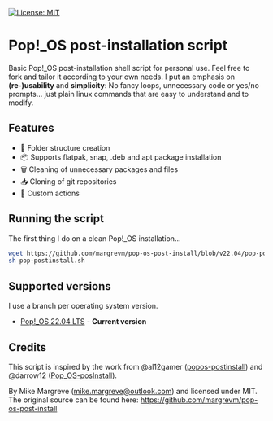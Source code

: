 [![License: MIT](https://img.shields.io/badge/License-MIT-yellow.svg)](https://opensource.org/licenses/MIT)

# Pop!_OS post-installation script

Basic Pop!_OS post-installation shell script for personal use. Feel free to fork and tailor it according to your own needs. I put an emphasis on **(re-)usability** and **simplicity**: No fancy loops, unnecessary code or yes/no prompts... just plain linux commands that are easy to understand and to modify.

## Features

- 📂 Folder structure creation
- 📦 Supports flatpak, snap, .deb and apt package installation
- 🗑️ Cleaning of unnecessary packages and files
- 📥 Cloning of git repositories
- 🔧 Custom actions

## Running the script

The first thing I do on a clean Pop!_OS installation...

```sh
wget https://github.com/margrevm/pop-os-post-install/blob/v22.04/pop-postinstall.sh
sh pop-postinstall.sh
```

## Supported versions

I use a branch per operating system version.

- [Pop!_OS 22.04 LTS](https://github.com/margrevm/pop-os-post-install/tree/v22.04) - **Current version**

## Credits

This script is inspired by the work from @al12gamer ([popos-postinstall](https://github.com/al12gamer/popos-postinstall)) and @darrow12 ([Pop_OS-posInstall](https://github.com/darrow12/Pop_OS-posInstall)).

By Mike Margreve (mike.margreve@outlook.com) and licensed under MIT. The original source can be found here: https://github.com/margrevm/pop-os-post-install
